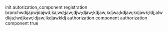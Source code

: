 init
autorization_component
registration branchwdijapwjdajwd;kajwd;jaw;djw;djaw;kdjaw;kdjwa;kdjaw;kdjawk;ldj;alwdkja;lwdjkaw;ldjaw;lkdjawkldj
authorization component
authorization component true
